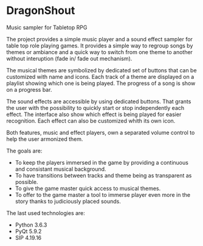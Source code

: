 # DragonShout
Music sampler for Tabletop RPG

The project provides a simple music player and a sound effect sampler for table top role playing games. It provides a simple way to regroup
songs by themes or ambiance and a quick way to switch from one theme to another without interuption (fade in/ fade out mechanism).

The musical themes are symbolized by dedicated set of buttons that can be customized with name and icons. Each track of a theme are displayed on a playlist showing which one is being played. The progress of a song is show on a progress bar.

The sound effects are accessible by using dedicated buttons. That grants the user with the possibility to quickly start or stop independently each effect. The interface also show which effect is being played for easier recognition. Each effect can also be customized whith its own icon.

Both features, music and effect players, own a separated volume control to help the user armonized them.

The goals are:
- To keep the players immersed in the game by providing a continuous and consistant musical background.
- To have transitions between tracks and theme being as transparent as possible.
- To give the game master quick access to musical themes.
- To offer to the game master a tool to immerse player even more in the story thanks to judiciously placed sounds.

The last used technologies are:
- Python 3.6.3
- PyQt 5.9.2
- SIP 4.19.16
